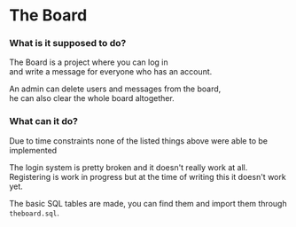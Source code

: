<h1>The Board</h1>

<h3>What is it supposed to do?</h3>
<p>The Board is a project where you can log in <br>
and write a message for everyone who has an account.</p>
<p>An admin can delete users and messages from the board,<br>
he can also clear the whole board altogether.</p>

<h3>What can it do?</h3>
<p>Due to time constraints none of the listed things above were able to be implemented</p>
<p>The login system is pretty broken and it doesn't really work at all. Registering is work in progress but at the time of writing this it doesn't work yet.</p>
<p>The basic SQL tables are made, you can find them and import them through <code>theboard.sql</code>.</p>